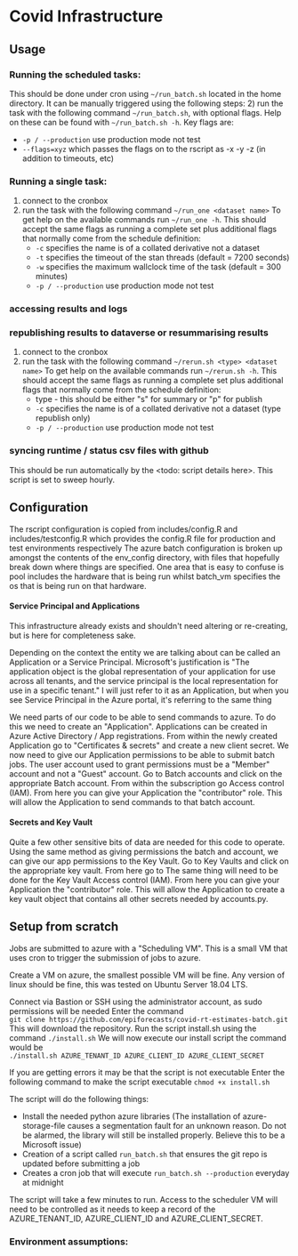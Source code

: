 # Covid Infrastructure

## Usage
### Running the scheduled tasks:
This should be done under cron using `~/run_batch.sh` located in the home directory. It can be manually triggered using the following steps:
2) run the task with the following command `~/run_batch.sh`, with optional flags. Help on these can be found with `~/run_batch.sh -h`. Key flags are: 
   * `-p / --production` use production mode not test
   * `--flags=xyz` which passes the flags on to the rscript as -x -y -z (in addition to timeouts, etc) 

### Running a single task:
1) connect to the cronbox
2) run the task with the following command `~/run_one <dataset name>`
To get help on the available commands run `~/run_one -h`. This should accept the same flags as running a complete set plus additional flags that normally come from the schedule definition:
   * `-c` specifies the name is of a collated derivative not a dataset
   * `-t` specifies the timeout of the stan threads (default = 7200 seconds)
   * `-w` specifies the maximum wallclock time of the task (default = 300 minutes)
   * `-p / --production` use production mode not test

### accessing results and logs

### republishing results to dataverse or resummarising results 
1) connect to the cronbox
2) run the task with the following command `~/rerun.sh <type> <dataset name>`
To get help on the available commands run `~/rerun.sh -h`. This should accept the same flags as running a complete set plus additional flags that normally come from the schedule definition:
   * type - this should be either "s" for summary or "p" for publish
   * `-c` specifies the name is of a collated derivative not a dataset (type republish only)
   * `-p / --production` use production mode not test



### syncing runtime / status csv files with github
This should be run automatically by the <todo: script details here>. This script is set to sweep hourly.

## Configuration

The rscript configuration is copied from includes/config.R and includes/testconfig.R which provides the config.R file for production and test environments respectively
The azure batch configuration is broken up amongst the contents of the env_config directory, with files that hopefully break down where things are specified. One area that is easy to confuse is pool includes the hardware that is being run whilst batch_vm specifies the os that is being run on that hardware.

#### Service Principal and Applications

This infrastructure already exists and shouldn't need altering or re-creating, but is here for completeness sake.

Depending on the context the entity we are talking about can be called an Application or a Service Principal.
Microsoft's justification is "The application object is the global representation of your application for use across all tenants, and the service principal is the local representation for use in a specific tenant."
I will just refer to it as an Application, but when you see Service Principal in the Azure portal, it's referring to the same thing

We need parts of our code to be able to send commands to azure. To do this we 
need to create an "Application".
Applications can be created in Azure Active Directory / App registrations.
From within the newly created Application go to "Certificates & secrets" and create a new client secret.
We now need to give our Application permissions to be able to submit batch jobs. The user account used to grant permissions must be a "Member" account and not a "Guest" account.
Go to Batch accounts and click on the appropriate Batch account. From within the subscription go Access control (IAM).
From here you can give your Application the "contributor" role. This will allow the Application to send commands to that batch account.

#### Secrets and Key Vault
Quite a few other sensitive bits of data are needed for this code to operate.
Using the same method as giving permissions the batch and account, we can give our app permissions to the Key Vault.
Go to Key Vaults and click on the appropriate key vault. From here go to 
The same thing will need to be done for the Key Vault Access control (IAM).
From here you can give your Application the "contributor" role. This will allow the Application to create a key vault object that contains all other secrets needed by accounts.py.

## Setup from scratch
Jobs are submitted to azure with a "Scheduling VM".
This is a small VM that uses cron to trigger the submission of jobs to azure.

Create a VM on azure, the smallest possible VM will be fine.
Any version of linux should be fine, this was tested on Ubuntu Server 18.04 LTS.

Connect via Bastion or SSH using the administrator account, as sudo permissions 
will be needed
Enter the command   
```git clone https://github.com/epiforecasts/covid-rt-estimates-batch.git```  
This will download the repository. Run the script install.sh using the command
```./install.sh```
We will now execute our install script the command would be  
```./install.sh AZURE_TENANT_ID AZURE_CLIENT_ID AZURE_CLIENT_SECRET```

If you are getting errors it may be that the script is not executable
Enter the following command to make the script executable 
```chmod +x install.sh``` 

The script will do the following things:
* Install the needed python azure libraries 
 (The installation of azure-storage-file causes a segmentation fault for an unknown reason. Do not be alarmed, the library will still be installed properly. Believe this to be a Microsoft issue)  
* Creation of a script called ```run_batch.sh``` that ensures the git repo is updated before submitting a job  
* Creates a cron job that will execute ```run_batch.sh --production``` everyday at midnight

The script will take a few minutes to run.
Access to the scheduler VM will need to be controlled as it needs to keep a record of the AZURE_TENANT_ID, AZURE_CLIENT_ID and AZURE_CLIENT_SECRET.

### Environment assumptions:
